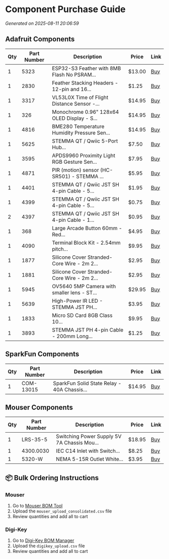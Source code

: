 # Component Purchase Guide
*Generated on 2025-08-11 20:06:59*

## Adafruit Components
| Qty | Part Number | Description | Price | Link |
|-----|------------|-------------|-------|------|
| 1 | 5323 | ESP32-S3 Feather with 8MB Flash No PSRAM... | $13.00 | [Buy](https://www.adafruit.com/product/5323) |
| 1 | 2830 | Feather Stacking Headers - 12-pin and 16... | $1.25 | [Buy](https://www.adafruit.com/product/2830) |
| 1 | 3317 | VL53L0X Time of Flight Distance Sensor -... | $14.95 | [Buy](https://www.adafruit.com/product/3317) |
| 1 | 326 | Monochrome 0.96" 128x64 OLED Display - S... | $14.95 | [Buy](https://www.adafruit.com/product/326) |
| 1 | 4816 | BME280 Temperature Humidity Pressure Sen... | $14.95 | [Buy](https://www.adafruit.com/product/4816) |
| 1 | 5625 | STEMMA QT / Qwiic 5-Port Hub... | $7.50 | [Buy](https://www.adafruit.com/product/5625) |
| 1 | 3595 | APDS9960 Proximity Light RGB Gesture Sen... | $7.95 | [Buy](https://www.adafruit.com/product/3595) |
| 1 | 4871 | PIR (motion) sensor (HC-SR501) - STEMMA ... | $5.95 | [Buy](https://www.adafruit.com/product/4871) |
| 1 | 4401 | STEMMA QT / Qwiic JST SH 4-pin Cable - 5... | $1.95 | [Buy](https://www.adafruit.com/product/4401) |
| 1 | 4399 | STEMMA QT / Qwiic JST SH 4-pin Cable - 5... | $0.75 | [Buy](https://www.adafruit.com/product/4399) |
| 2 | 4397 | STEMMA QT / Qwiic JST SH 4-pin Cable - 1... | $0.95 | [Buy](https://www.adafruit.com/product/4397) |
| 1 | 368 | Large Arcade Button 60mm - Red... | $4.95 | [Buy](https://www.adafruit.com/product/368) |
| 1 | 4090 | Terminal Block Kit - 2.54mm pitch... | $9.95 | [Buy](https://www.adafruit.com/product/4090) |
| 1 | 1877 | Silicone Cover Stranded-Core Wire - 2m 2... | $2.95 | [Buy](https://www.adafruit.com/product/1877) |
| 1 | 1881 | Silicone Cover Stranded-Core Wire - 2m 2... | $2.95 | [Buy](https://www.adafruit.com/product/1881) |
| 1 | 5945 | OV5640 5MP Camera with smaller lens - ST... | $29.95 | [Buy](https://www.adafruit.com/product/5945) |
| 1 | 5639 | High-Power IR LED - STEMMA JST PH... | $3.95 | [Buy](https://www.adafruit.com/product/5639) |
| 1 | 1833 | Micro SD Card 8GB Class 10... | $9.95 | [Buy](https://www.adafruit.com/product/1833) |
| 1 | 3893 | STEMMA JST PH 4-pin Cable - 200mm Long... | $1.25 | [Buy](https://www.adafruit.com/product/3893) |

## SparkFun Components
| Qty | Part Number | Description | Price | Link |
|-----|------------|-------------|-------|------|
| 1 | COM-13015 | SparkFun Solid State Relay - 40A Chassis... | $14.95 | [Buy](https://www.sparkfun.com/products/COM-13015) |

## Mouser Components
| Qty | Part Number | Description | Price | Link |
|-----|------------|-------------|-------|------|
| 1 | LRS-35-5 | Switching Power Supply 5V 7A Chassis Mou... | $18.95 | [Buy](https://www.mouser.com/ProductDetail/709-LRS35-5) |
| 1 | 4300.0030 | IEC C14 Inlet with Switch... | $8.25 | [Buy](https://www.mouser.com/ProductDetail/693-4300.0030) |
| 1 | 5320-W | NEMA 5-15R Outlet White... | $3.95 | [Buy](https://www.mouser.com/ProductDetail/546-5320-W) |

## 📦 Bulk Ordering Instructions
### Mouser
1. Go to [Mouser BOM Tool](https://www.mouser.com/bom/)
2. Upload the `mouser_upload_consolidated.csv` file
3. Review quantities and add all to cart

### Digi-Key
1. Go to [Digi-Key BOM Manager](https://www.digikey.com/BOM)
2. Upload the `digikey_upload.csv` file
3. Review quantities and add all to cart
